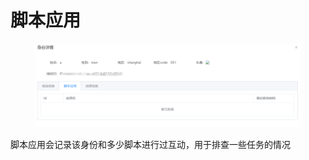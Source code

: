 # 脚本应用

<figure><img src="../../../../.gitbook/assets/image (11) (1).png" alt=""><figcaption></figcaption></figure>

脚本应用会记录该身份和多少脚本进行过互动，用于排查一些任务的情况
